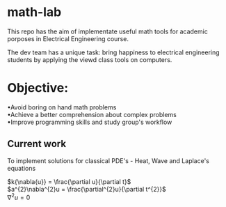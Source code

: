 # math-lab
This repo has the aim of implementate useful math tools for academic porposes in Electrical Engineering course.

The dev team has a unique task: bring happiness to electrical engineering students by applying the viewd class tools on computers.

# Objective:
•Avoid boring on hand math problems
\
•Achieve a better comprehension about complex problems
\
•Improve programming skills and study group's workflow

## Current work

To implement solutions for classical PDE's - Heat, Wave and Laplace's equations

$k{\nabla{u}} = \frac{\partial u}{\partial t}$
\
$a^{2}\nabla^{2}u = \frac{\partial^{2}u}{\partial t^{2}}$
\
$\nabla^{2}u = 0$
